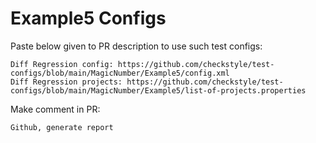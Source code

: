 # Example5 Configs
Paste below given to PR description to use such test configs:
```
Diff Regression config: https://github.com/checkstyle/test-configs/blob/main/MagicNumber/Example5/config.xml
Diff Regression projects: https://github.com/checkstyle/test-configs/blob/main/MagicNumber/Example5/list-of-projects.properties
```
Make comment in PR:
```
Github, generate report
```
